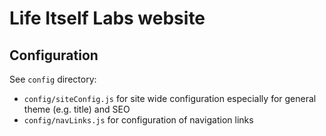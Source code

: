 # Life Itself Labs website

## Configuration

See `config` directory:

* `config/siteConfig.js` for site wide configuration especially for general theme (e.g. title) and SEO
* `config/navLinks.js` for configuration of navigation links
